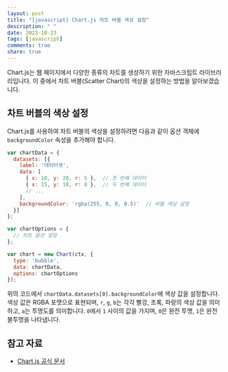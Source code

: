 ```yaml
---
layout: post
title: "[javascript] Chart.js 차트 버블 색상 설정"
description: " "
date: 2023-10-23
tags: [javascript]
comments: true
share: true
---
```


Chart.js는 웹 페이지에서 다양한 종류의 차트를 생성하기 위한 자바스크립트 라이브러리입니다. 이 중에서 차트 버블(Scatter Chart)의 색상을 설정하는 방법을 알아보겠습니다.

## 차트 버블의 색상 설정

Chart.js를 사용하여 차트 버블의 색상을 설정하려면 다음과 같이 옵션 객체에 `backgroundColor` 속성을 추가해야 합니다.

```javascript
var chartData = {
  datasets: [{
    label: '데이터셋',
    data: [
      { x: 10, y: 20, r: 5 },  // 첫 번째 데이터
      { x: 15, y: 10, r: 8 },  // 두 번째 데이터
      // ...
    ],
    backgroundColor: 'rgba(255, 0, 0, 0.5)'  // 버블 색상 설정
  }]
};

var chartOptions = {
  // 차트 옵션 설정
};

var chart = new Chart(ctx, {
  type: 'bubble',
  data: chartData,
  options: chartOptions
});
```

위의 코드에서 `chartData.datasets[0].backgroundColor`에 색상 값을 설정합니다. 색상 값은 RGBA 포맷으로 표현되며, `r`, `g`, `b`는 각각 빨강, 초록, 파랑의 색상 값을 의미하고, `a`는 투명도를 의미합니다. `0`에서 `1` 사이의 값을 가지며, `0`은 완전 투명, `1`은 완전 불투명을 나타냅니다.

## 참고 자료

- [Chart.js 공식 문서](https://www.chartjs.org/docs/latest/)